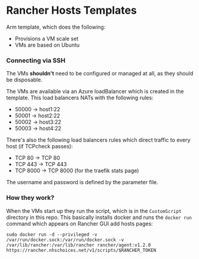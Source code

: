 # Rancher Hosts Templates

Arm template, which does the following:

- Provisions a VM scale set
- VMs are based on Ubuntu

### Connecting via SSH

The VMs **shouldn't** need to be configured or managed at all, as they should be disposable.

The VMs are available via an Azure loadBalancer which is created in the template. This load balancers NATs with the following rules:

- 50000 -> host1:22
- 50001 -> host2:22
- 50002 -> host3:22
- 50003 -> host4:22

There's also the following load balancers rules which direct traffic to every host (if TCPcheck passes):

- TCP 80   -> TCP 80
- TCP 443  -> TCP 443
- TCP 8000 -> TCP 8000 (for the traefik stats page)

The username and password is defined by the parameter file.

### How they work?

When the VMs start up they run the script, which is in the `CustomScript` directory in this repo. This basically installs docker and runs the `docker run` command which appears on Rancher GUI add hosts pages:

`sudo docker run -d --privileged -v /var/run/docker.sock:/var/run/docker.sock -v /var/lib/rancher:/var/lib/rancher rancher/agent:v1.2.0 https://rancher.nhschoices.net/v1/scripts/$RANCHER_TOKEN`
